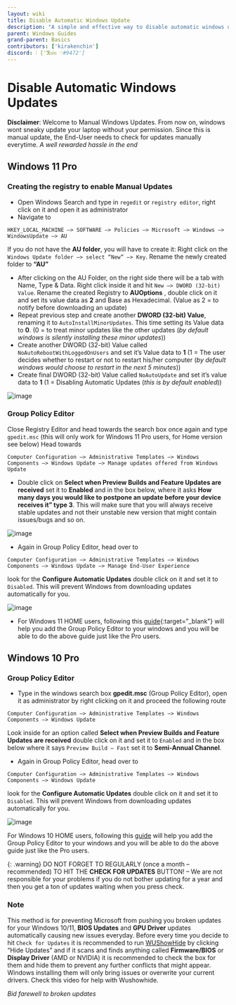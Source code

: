 ```yaml
---
layout: wiki
title: Disable Automatic Windows Update
description: "A simple and effective way to disable automatic windows updates"
parent: Windows Guides
grand-parent: Basics
contributors: ['kirakenchin']
discord: ⫶ ['ℜ𝔲𝔦𝔫 ♡#9472']
---
```


# Disable Automatic Windows Updates

**Disclaimer**: Welcome to Manual Windows Updates. From now on, windows wont sneaky update your laptop without your permission. Since this is manual update, the End-User needs to check for updates manually everytime.
_A well rewarded hassle in the end_

## Windows 11 Pro

### Creating the registry to enable Manual Updates


- Open Windows Search and type in ``regedit`` or ``registry editor``, right click on it and open it as administrator
- Navigate to
```
HKEY_LOCAL_MACHINE –> SOFTWARE –> Policies –> Microsoft –> Windows –> WindowsUpdate –> AU
```
If you do not have the **AU folder**, you will have to create it: Right click on the ``Windows Update folder –> select “New” –> Key``. Rename the newly created folder to **“AU”**
- After clicking on the AU Folder, on the right side there will be a tab with Name, Type & Data. Right click inside it and hit ``New –> DWORD (32-bit) Value``. Rename the created Registry to **AUOptions** , double click on it and set its value data as **2** and Base as Hexadecimal. (Value as 2 = to notify before downloading an update)
- Repeat previous step and create another **DWORD (32-bit) Value**, renaming it to ``AutoInstallMinorUpdates``. This time setting its Value data to **0**. (0 = to treat minor updates like the other updates (_by default windows is silently installing these minor updates_))
- Create another DWORD (32-bit) Value called ``NoAutoRebootWithLoggedOnUsers`` and set it’s Value data to **1** (1 = The user decides whether to restart or not to restart his/her computer (_by default windows would choose to restart in the next 5 minutes_))
- Create final DWORD (32-bit) Value called ``NoAutoUpdate`` and set it’s value data to **1** (1 = Disabling Automatic Updates (_this is by default enabled_))


![image](https://laptopwiki.eu/wp-content/uploads/2022/08/image-2.png)

### Group Policy Editor


Close Registry Editor and head towards the search box once again and type ``gpedit.msc`` (this will only work for Windows 11 Pro users, for Home version see below)
Head towards 
```
Computer Configuration –> Administrative Templates –> Windows Components –> Windows Update –> Manage updates offered from Windows Update
```
- Double click on **Select when Preview Builds and Feature Updates are received** set it to **Enabled** and in the box below, where it asks **How many days you would like to postpone an update before your device receives it” type 3**. This will make sure that you will always receive stable updates and not their unstable new version that might contain issues/bugs and so on.

![image](https://laptopwiki.eu/wp-content/uploads/2022/08/image-7.png)

- Again in Group Policy Editor, head over to 
```
Computer Configuration –> Administrative Templates –> Windows Components –> Windows Update –> Manage End-User Experience
```
look for the **Configure Automatic Updates** double click on it and set it to ``Disabled``. This will prevent Windows from downloading updates automatically for you.

![image](https://laptopwiki.eu/wp-content/uploads/2022/08/image-10.png)

- For Windows 11 HOME users, following this [guide](https://www.youtube.com/watch?v=7wkgwEhtqdI){:target="_blank"} will help you add the Group Policy Editor to your windows and you will be able to do the above guide just like the Pro users.


## Windows 10 Pro

### Group Policy Editor

- Type in the windows search box **gpedit.msc** (Group Policy Editor), open it as administrator by right clicking on it and proceed the following route
```
Computer Configuration –> Administrative Templates –> Windows Components –> Windows Update
```
Look inside for an option called **Select when Preview Builds and Feature Updates are received** double click on it and set it to ``Enabled`` and in the box below where it says ``Preview Build – Fast`` set it to **Semi-Annual Channel**.
- Again in Group Policy Editor, head over to 
```
Computer Configuration –> Administrative Templates –> Windows Components –> Windows Update
```
look for the **Configure Automatic Updates** double click on it and set it to ``Disabled``. This will prevent Windows from downloading updates automatically for you.

![image](https://laptopwiki.eu/wp-content/uploads/2022/08/image-8.png)

For Windows 10 HOME users, following this [guide](https://www.youtube.com/watch?v=7wkgwEhtqdI) will help you add the Group Policy Editor to your windows and you will be able to do the above guide just like the Pro users.

{: .warning}
DO NOT FORGET TO REGULARLY (once a month – recommended) TO HIT THE **CHECK FOR UPDATES** BUTTON! – We are not responsible for your problems if you do not bother updating for a year and then you get a ton of updates waiting when you press check. 

### Note
This method is for preventing Microsoft from pushing you broken updates for your Windows 10/11, **BIOS Updates** and **GPU Driver** updates automatically causing new issues everyday. Before every time you decide to hit ``Check for Updates`` it is recommended to run [WUShowHide](https://www.majorgeeks.com/files/details/wushowhide.html) by clicking “Hide Updates” and if it scans and finds anything called **Firmware/BIOS** or **Display Driver** (AMD or NVIDIA) it is recommended to check the box for them and hide them to prevent any further conflicts that might appear. Windows installing them will only bring issues or overwrite your current drivers. Check this video for help with Wushowhide.

_Bid farewell to broken updates_
